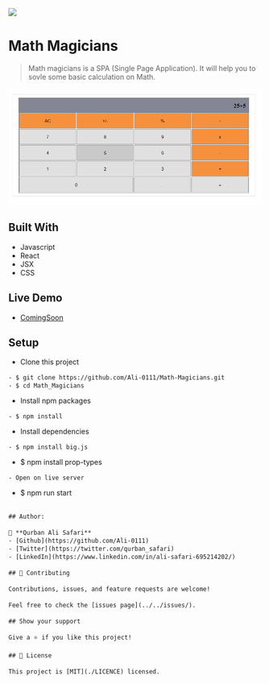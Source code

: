 [![](https://img.shields.io/badge/Microverse-blueviolet)](https://www.microverse.org/?grsf=04r25h)

# Math Magicians
> Math magicians is a SPA (Single Page Application). It will help you
to sovle some basic calculation on Math.

![image](Calculator.PNG)


## Built With
- Javascript
- React
- JSX
- CSS

## Live Demo

- [ComingSoon]()

## Setup
- Clone this project
```
- $ git clone https://github.com/Ali-0111/Math-Magicians.git
- $ cd Math_Magicians
```
- Install npm packages
```
- $ npm install
```
- Install dependencies
```
- $ npm install big.js
```
- $ npm install prop-types
```
- Open on live server
```
- $ npm run start
```

## Author:

👤 **Qurban Ali Safari**
- [Github](https://github.com/Ali-0111)
- [Twitter](https://twitter.com/qurban_safari)
- [LinkedIn](https://www.linkedin.com/in/ali-safari-695214202/)

## 🤝 Contributing

Contributions, issues, and feature requests are welcome!

Feel free to check the [issues page](../../issues/).

## Show your support

Give a ⭐️ if you like this project!

## 📝 License

This project is [MIT](./LICENCE) licensed.